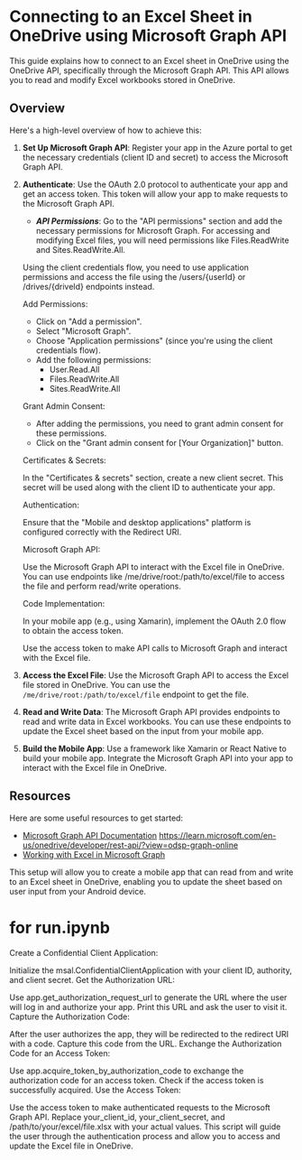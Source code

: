# Connecting to an Excel Sheet in OneDrive using Microsoft Graph API

This guide explains how to connect to an Excel sheet in OneDrive using the OneDrive API, specifically through the Microsoft Graph API. This API allows you to read and modify Excel workbooks stored in OneDrive.

## Overview

Here's a high-level overview of how to achieve this:

1. **Set Up Microsoft Graph API**: Register your app in the Azure portal to get the necessary credentials (client ID and secret) to access the Microsoft Graph API.
2. **Authenticate**: Use the OAuth 2.0 protocol to authenticate your app and get an access token. This token will allow your app to make requests to the Microsoft Graph API.
    - ***API Permissions***: Go to the "API permissions" section and add the necessary permissions for Microsoft Graph. For accessing and modifying Excel files, you will need permissions like Files.ReadWrite and Sites.ReadWrite.All.
    
    Using the client credentials flow, you need to use application permissions and access the file using the /users/{userId} or /drives/{driveId} endpoints instead.

    Add Permissions:
    - Click on "Add a permission".
    - Select "Microsoft Graph".
    - Choose "Application permissions" (since you're using the client credentials flow).
    - Add the following permissions:
        * User.Read.All
        * Files.ReadWrite.All
        * Sites.ReadWrite.All

    Grant Admin Consent:
    - After adding the permissions, you need to grant admin consent for these permissions.
    - Click on the "Grant admin consent for [Your Organization]" button.

    Certificates & Secrets:

    In the "Certificates & secrets" section, create a new client secret. This secret will be used along with the client ID to authenticate your app.

    Authentication:

    Ensure that the "Mobile and desktop applications" platform is configured correctly with the Redirect URI.

    Microsoft Graph API:

    Use the Microsoft Graph API to interact with the Excel file in OneDrive. You can use endpoints like /me/drive/root:/path/to/excel/file to access the file and perform read/write operations.

    Code Implementation:

    In your mobile app (e.g., using Xamarin), implement the OAuth 2.0 flow to obtain the access token.

    Use the access token to make API calls to Microsoft Graph and interact with the Excel file.


3. **Access the Excel File**: Use the Microsoft Graph API to access the Excel file stored in OneDrive. You can use the `/me/drive/root:/path/to/excel/file` endpoint to get the file.
4. **Read and Write Data**: The Microsoft Graph API provides endpoints to read and write data in Excel workbooks. You can use these endpoints to update the Excel sheet based on the input from your mobile app.
5. **Build the Mobile App**: Use a framework like Xamarin or React Native to build your mobile app. Integrate the Microsoft Graph API into your app to interact with the Excel file in OneDrive.

## Resources

Here are some useful resources to get started:

- [Microsoft Graph API Documentation](https://docs.microsoft.com/en-us/graph/overview)
https://learn.microsoft.com/en-us/onedrive/developer/rest-api/?view=odsp-graph-online
- [Working with Excel in Microsoft Graph](https://docs.microsoft.com/en-us/graph/api/resources/excel?view=graph-rest-1.0)

This setup will allow you to create a mobile app that can read from and write to an Excel sheet in OneDrive, enabling you to update the sheet based on user input from your Android device.


# for run.ipynb

Create a Confidential Client Application:

Initialize the msal.ConfidentialClientApplication with your client ID, authority, and client secret.
Get the Authorization URL:

Use app.get_authorization_request_url to generate the URL where the user will log in and authorize your app.
Print this URL and ask the user to visit it.
Capture the Authorization Code:

After the user authorizes the app, they will be redirected to the redirect URI with a code.
Capture this code from the URL.
Exchange the Authorization Code for an Access Token:

Use app.acquire_token_by_authorization_code to exchange the authorization code for an access token.
Check if the access token is successfully acquired.
Use the Access Token:

Use the access token to make authenticated requests to the Microsoft Graph API.
Replace your_client_id, your_client_secret, and /path/to/your/excel/file.xlsx with your actual values. This script will guide the user through the authentication process and allow you to access and update the Excel file in OneDrive.